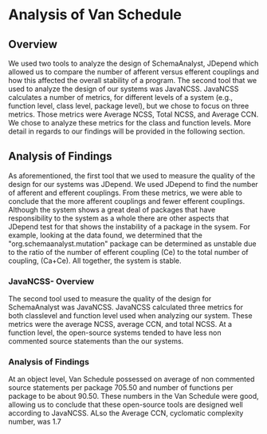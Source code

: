 # Analysis of Van Schedule

## Overview

We used two tools to analyze the design of SchemaAnalyst, JDepend which allowed us to compare the number of afferent versus efferent couplings and how this affected the overall stability of a program. The second tool that we used to analyze the design of our systems was JavaNCSS. JavaNCSS calculates a number of metrics, for different levels of a system (e.g., function level, class level, package level), but we chose to focus on three metrics. Those metrics were Average NCSS, Total NCSS, and Average CCN. We chose to analyze these metrics for the class and function levels. More detail in regards to our findings will be provided in the following section.


## Analysis of Findings


As aforementioned, the first tool that we used to measure the quality of the design for our systems was JDepend. We used JDepend to find the number of afferent and efferent couplings. From these metrics, we were able to conclude that the more afferent couplings and fewer efferent
couplings. Although the system shows a great deal of packages that have responsibility to the system as a whole there are other aspects that JDepend test for that shows the instability of a package in the sysem. For example, looking at the data found, we determined that the "org.schemaanalyst.mutation" package can be determined as unstable due to the ratio of the number of efferent coupling (Ce) to the total number of coupling, (Ca+Ce). All together, the system is stable.



### JavaNCSS- Overview


The second tool used to measure the quality of the design for SchemaAnalyst was JavaNCSS. JavaNCSS calculated three metrics for both classlevel and function level used when analyzing our system. These metrics were the average NCSS, average CCN, and total NCSS. At a function level, the open-source systems tended to have less non commented source statements than the our systems.


### Analysis of Findings


At an object level, Van Schedule possessed on average of non commented source statements per package 705.50 and number of functions per package to be about 90.50. These numbers in the Van Schedule were good, allowing us to conclude that these open-source tools are designed well according to JavaNCSS. ALso the Average CCN, cyclomatic complexity number, was 1.7


